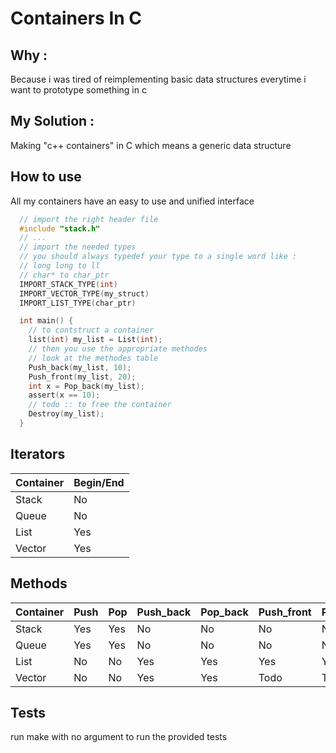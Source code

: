 # Containers In C

## Why :
Because i was tired of reimplementing basic data structures everytime i want to prototype something in c

## My Solution :
Making "c++ containers" in C which means a generic data structure

## How to use
All my containers have an easy to use and unified interface

```c
  // import the right header file
  #include "stack.h"
  // ...
  // import the needed types
  // you should always typedef your type to a single word like :
  // long long to ll
  // char* to char_ptr
  IMPORT_STACK_TYPE(int)
  IMPORT_VECTOR_TYPE(my_struct)
  IMPORT_LIST_TYPE(char_ptr)

  int main() {
    // to contstruct a container
    list(int) my_list = List(int);
    // then you use the appropriate methodes
    // look at the methodes table 
    Push_back(my_list, 10);
    Push_front(my_list, 20);
    int x = Pop_back(my_list);
    assert(x == 10);
    // todo :: to free the container
    Destroy(my_list);
  }
```

## Iterators

| Container   | Begin/End   |
| ----------- | ----------- |
| Stack       | No          |
| Queue       | No          |
| List        | Yes         |
| Vector      | Yes         |

## Methods

| Container   | Push   | Pop | Push_back   | Pop_back | Push_front | Pop_front | Destroy |
| ----------- | ------ | --  | ----------  | -------- | ---------  | --------  | ----    |
| Stack       | Yes    | Yes | No          | No       | No         | No        | todo    |
| Queue       | Yes    | Yes | No          | No       | No         | No        | todo    |
| List        | No     | No  | Yes         | Yes      | Yes        | Yes       | todo    |
| Vector      | No     | No  | Yes         | Yes      | Todo       | Todo      | todo    |

## Tests
run make with no argument to run the provided tests
